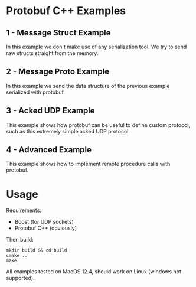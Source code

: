 # Protobuf C++ Examples

## 1 - Message Struct Example
In this example we don't make use of any serialization tool. We try to send raw structs straight from the memory. 

## 2 - Message Proto Example
In this example we send the data structure of the previous example serialized with protobuf.

## 3 - Acked UDP Example
This example shows how protobuf can be useful to define custom protocol, such as this extremely simple acked UDP protocol. 

## 4 - Advanced Example
This example shows how to implement remote procedure calls with protobuf. 

# Usage
Requirements:
* Boost (for UDP sockets)
* Protobuf C++ (obviously)

Then build:
```
mkdir build && cd build
cmake ..
make
```
All examples tested on MacOS 12.4, should work on Linux (windows not supported). 